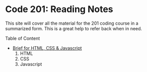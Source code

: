 # Code 201: Reading Notes

This site will cover all the material for the 201 coding course in a summarized form. This is a great help to refer back when in need.

Table of Content

- [Brief for HTML, CSS & Javascript](https://ayahariri.github.io/201readingnote/classo1)
   1. HTML
   2. CSS
   3. Javascript
